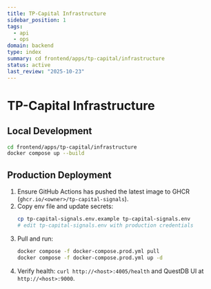 ```yaml
---
title: TP-Capital Infrastructure
sidebar_position: 1
tags:
  - api
  - ops
domain: backend
type: index
summary: cd frontend/apps/tp-capital/infrastructure
status: active
last_review: "2025-10-23"
---
```


# TP-Capital Infrastructure

## Local Development
```bash
cd frontend/apps/tp-capital/infrastructure
docker compose up --build
```

## Production Deployment
1. Ensure GitHub Actions has pushed the latest image to GHCR (`ghcr.io/<owner>/tp-capital-signals`).
2. Copy env file and update secrets:
   ```bash
   cp tp-capital-signals.env.example tp-capital-signals.env
   # edit tp-capital-signals.env with production credentials
   ```
3. Pull and run:
   ```bash
   docker compose -f docker-compose.prod.yml pull
   docker compose -f docker-compose.prod.yml up -d
   ```
4. Verify health: `curl http://<host>:4005/health` and QuestDB UI at `http://<host>:9000`.
